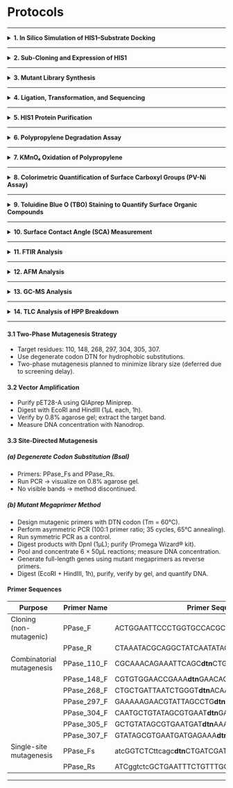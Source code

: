 # Protocols

---

<details>
<summary><b>1. In Silico Simulation of HIS1–Substrate Docking</b></summary>  
  <br>
  
- Perform molecular dynamics (MD) using GROMACS (AMBER99SB-ILDN, TIP3P water model):  
  - Energy minimization → 100ps NVT → 100ps NPT → 5ns production run.  
- Assess trajectory quality via RMSD, RMSF, and radius of gyration; confirm equilibration (~1ns).  
- Calculate per-residue solvent-accessible surface area (SASA) using gmx sasa; classify residues as exposed (>0.2nm²).  
- Construct a polypropylene (PP) decamer in Open Babel.  
- Perform Autodock Vina docking using the final MD structure as the receptor (search box = full surface).  
- Generate 20 poses; identify residue–ligand contacts within 4–6Å.  
- Exclude residues within 6Å of cofactors (Fe²⁺, 2-oxoglutarate; from PDB 8s7b), buried (low SASA), or highly flexible (RMSF > 0.25nm).  
- Use FoldX to compute ΔΔG per hydrophobic substitution; rank residues by mutational stability.

</details>

---

<details>
<summary><b>2. Sub-Cloning and Expression of HIS1</b></summary>
<br>
  
**Host:** *E. coli* BL21(DE3)  
**Plasmid:** pET28-A–HIS1  

- Inoculate 5mL LB + 5µL kanamycin from glycerol stock; incubate overnight (37°C, 200rpm).  
- Transfer 2mL to 200mL TB + 200µL kanamycin; grow (30°C, 180rpm) until OD₆₀₀ = 0.8–0.9.  
- Chill culture on ice (20 min).  
- Add cofactors: 2mM FeSO₄ and 6mM 2-oxoglutarate.  
- Induce with 0.4mM IPTG; incubate (20°C, 200rpm, 20h).  
- Harvest cells (10,000 × g, 20 min, 4°C); discard supernatant.  
- Store pellets at –20°C.

</details>

---

<details>
<summary><b>3. Mutant Library Synthesis</b></summary>
<br> 
  
#### 3.1 Two-Phase Mutagenesis Strategy
- Target residues: 110, 148, 268, 297, 304, 305, 307.  
- Use degenerate codon DTN for hydrophobic substitutions.  
- Two-phase mutagenesis planned to minimize library size (deferred due to screening delay).

#### 3.2 Vector Amplification
- Purify pET28-A using QIAprep Miniprep.  
- Digest with EcoRI and HindIII (1µL each, 1h).  
- Verify by 0.8% agarose gel; extract the target band.  
- Measure DNA concentration with Nanodrop.

#### 3.3 Site-Directed Mutagenesis

##### (a) Degenerate Codon Substitution (BsaI)
- Primers: PPase_Fs and PPase_Rs.  
- Run PCR → visualize on 0.8% agarose gel.  
- No visible bands → method discontinued.

##### (b) Mutant Megaprimer Method
- Design mutagenic primers with DTN codon (Tm = 60°C).  
- Perform asymmetric PCR (100:1 primer ratio; 35 cycles, 65°C annealing).  
- Run symmetric PCR as a control.  
- Digest products with DpnI (1µL); purify (Promega Wizard® kit).  
- Pool and concentrate 6 × 50µL reactions; measure DNA concentration.  
- Generate full-length genes using mutant megaprimers as reverse primers.  
- Digest (EcoRI + HindIII, 1h), purify, verify by gel, and quantify DNA.

#### Primer Sequences
| **Purpose**                  | **Primer Name** | **Primer Sequence**                               |
|------------------------------|-----------------|---------------------------------------------------|
| **Cloning (non-mutagenic)**  | PPase_F         | ACTGGAATTCCCTGGTGCCACGCG                          |
|                              | PPase_R         | CTAAATACGCAGGCTATCAATATAGCGTTC                   |
| **Combinatorial mutagenesis** | PPase_110_F     | CGCAAACAGAAATTCAGC**dtn**CTGATCGATGGCAAGAAC          |
|                              | PPase_148_F     | CGTGTGGAACCGAAA**dtn**GAACAGGATCTGGCATTTTG           |
|                              | PPase_268_F     | CTGCTGATTAATCTGGGT**dtn**ACAATGGAAGTTATGTGC          |
|                              | PPase_297_F     | GAAAAAGAACGTATTAGCCTG**dtn**ATGCTGTATAGCGTGAATG      |
|                              | PPase_304_F     | CAATGCTGTATAGCGTGAAT**dtn**GAGAAAGATATTGAACCTGCC     |
|                              | PPase_305_F     | GCTGTATAGCGTGAATGAT**dtn**AAAGATATTGAACCTGCCG        |
|                              | PPase_307_F     | GTATAGCGTGAATGATGAGAAA**dtn**ATTGAACCTGCCGC          |
| **Single-site mutagenesis**  | PPase_Fs        | atcGGTCTCttcagc**dtn**CTGATCGATGGCAAGAACTTT          |
|                              | PPase_Rs        | ATCggtctcGCTGAATTTCTGTTTGCGTTC                   |


</details>

---

<details>
<summary><b>4. Ligation, Transformation, and Sequencing</b></summary>

**Ligation:**
- Set up 20µL reactions with T4 DNA ligase (+/– insert, +/– ligase controls).  
- Incubate 1h at room temperature.

**Transformation:**
- Mix 10µL ligation mix + 100µL competent *E. coli*.  
- Controls:  
  - Positive: 50µL cells + 1µL template DNA.  
  - Negative: 50µL cells only.  
- Ice (15 min) → Heat shock (42°C, 1 min) → Ice (1 min).  
- Add 250µL SOC; incubate (37°C, 1 h).  
- Plate 50µL onto LB agar; incubate overnight (37°C).

**Sequencing:**
- Send 6 colonies (+L+I plates) for Sanger sequencing using PPase_F/R primers.

</details>

---

<details>
<summary><b>5. HIS1 Protein Purification</b></summary>
<br>
  
- Lysis buffer: 20mM Tris-HCl, 100mM NaCl, 2.5mM MgCl₂, 0.5mM CaCl₂  
- Binding buffer: 20mM Tris-HCl, 0.1mM MgCl₂  
- Wash buffer: 20mM Tris-HCl, 10mM Imidazole, 200mM NaCl, 0.1mM MgCl₂  
- Elution buffer: 20mM Tris-HCl, 500mM Imidazole, 50mM NaCl, 0.1mM MgCl₂  
<br>

- Resuspend pellet in 20mL BugBuster®; incubate 30 min (RT).
- Centrifuge (40,000 × g, 30 min, 4°C); retain supernatant.  
- Equilibrate Ni-Sepharose column with 30mL water → 30mL binding buffer.  
- Load lysate; collect flow-through.  
- Wash with 10mL wash buffer until A₆₀₀ ≈ 0.  
- Elute with elution buffer (1mL fractions) until A₆₀₀ ≈ 0.  
- Pool fractions with the highest absorbance; quantify protein.  
- Clean column (Tris + Imidazole → MilliQ → 20% EtOH).  
- Concentrate pooled elution with Vivaspin® to ≤ 0.5mL; exchange into HEPES buffer (repeat until Imidazole < 3mM).  
- Verify by SDS-PAGE.

</details>

---

<details>
<summary><b>6. Polypropylene Degradation Assay</b></summary>
<br>
  
- Lyse cells in BugBuster® (30 min, RT) → centrifuge (40,000 × g, 30 min, 4°C).  
- Discard pellet; incubate supernatant with 5mg polypropylene, 2mM FeSO₄, 6mM 2-oxoglutarate in pH 7 buffer at 30°C.  
- Replace enzyme + cofactors every 24h.

</details>

---

<details>
<summary><b>7. KMnO₄ Oxidation of Polypropylene</b></summary>
<br>
  
- Clean samples (acetone + ethanol, ultrasonic bath); dry 50°C, 1h.  
- Treat with 0.5M HCl / 0.25M KMnO₄ at 45°C for 2–8h.  
- Rinse with water until colorless.  
- Remove MnO₂ deposits using a 12M HCl rinse.

</details>

---

<details>
<summary><b>8. Colorimetric Quantification of Surface Carboxyl Groups (PV-Ni Assay)</b></summary>
<br>
  
**Reagents:** Pyrocatechol violet (PV), Ni²⁺, 10mM HEPES pH 7  
<br>

- Rinse samples thoroughly with HEPES buffer.  
- Incubate plastics with 400µM Ni²⁺ in 10mM HEPES (25°C, 2 min).  
- Transfer liquid → add PV (final concentration = 40µM).  
- Measure absorbance at 650nm.  
- Controls: KMnO₄-oxidized (positive), untreated PP (negative).  
- Adapted for 96-well PP plates (transfer to flat-bottom plates for reading).  
<br>
  
- *LOD* = (3.3 × s_blank) / m  
- *LOQ* = (10 × s_blank) / m  

</details>

---

<details>
<summary><b>9. Toluidine Blue O (TBO) Staining to Quantify Surface Organic Compounds</b></summary>
<br>
  
- Treat PP microtubes with enzyme solutions (HIS1/EV + cofactors) at 30°C for 48h.  
- Ultrasonically clean (1% SDS → water → 75% EtOH); dry at ~50°C 1h.  
- Incubate in 0.1% TBO / 1mM NaOH (40°C, 15 min, 250rpm).  
- Wash in 1mM NaOH until supernatant is clear (~4×).  
- Desorb dye with 20% SDS (40°C, 30 min, 250rpm).  
- Measure absorbance at 630nm.  
- Adaptable to KMnO₄-treated 96-well plates (same steps).

</details>

---

<details>
<summary><b>10. Surface Contact Angle (SCA) Measurement</b></summary>
<br>
  
- Clean PP pieces (70% EtOH → water); dry (55°C, 1h).  
- Measure initial contact angles using 7µL water droplets (2 min per run).  
- Treat plastics with HIS1 or EV lysate (overnight) or KMnO₄ (4–8h).  
- Post-treatment cleaning: sonicate in 1:10 IPA + water (3 min), wash (EtOH + water), dry (55°C).  
- Re-measure daily for 5 days (replace reaction mixture every 24h).

</details>

---

<details>
<summary><b>11. FTIR Analysis</b></summary>
<br>
  
- Clean 1cm × 1cm PP films (1% SDS → water → EtOH); dry (50°C, 1h).  
- Perform FTIR (Dr. Simone Dimartino’s lab, Bioengineering, UoE).

</details>

---

<details>
<summary><b>12. AFM Analysis</b></summary>
<br>
  
- Prepare 6mm PP discs; treat with buffer, HIS1, HIS1 lysate, or EV lysate.  
- Clean (1% SDS → water → EtOH); dry (50 °C, 1 h).  
- Acquire AFM images at 1 µm and 10 µm scales (1 Hz scan, 256 × 256 pixels).  
- Analyze surface roughness and thickness.

</details>

---

<details>
<summary><b>13. GC-MS Analysis</b></summary>
<br>
  
- Treat 5mg PP films with purified HIS1 or HEPES control (72h, 30°C); replace mixtures daily.  
- Pool reactions; add 3:1 cold methanol, incubate on ice (30 min).  
- Centrifuge (12,000rpm, 30min, 4°C); collect supernatant.  
- Add 10% DCM; inject 1µL onto DB-5ms column (40m × 250µm × 0.25µm).  
- Carrier: helium (1mL/min), 70eV ionization.  
- Analyse chromatograms and identify peaks via NIST library.

</details>

---

<details>
<summary><b>14. TLC Analysis of HPP Breakdown</b></summary>
<br>
  
- Prepare 300µL HIS1/EV lysates and 0.5mg/mL pure HIS1/HEPES reactions (2mM FeSO₄, 6mM 2-oxoglutarate, 6mM HPP or no HPP as control).  
- Incubate 30°C, 24h.  
- Spot samples on silica gel TLC plates.  
- Run in ethyl acetate:hexane:acetic acid = 70:30:2.  
- Air dry; visualize under UV light.

</details>

---

#### 3.1 Two-Phase Mutagenesis Strategy

- Target residues: 110, 148, 268, 297, 304, 305, 307.
- Use degenerate codon DTN for hydrophobic substitutions.
- Two-phase mutagenesis planned to minimize library size (deferred due to screening delay).

#### 3.2 Vector Amplification

- Purify pET28-A using QIAprep Miniprep.
- Digest with EcoRI and HindIII (1µL each, 1h).
- Verify by 0.8% agarose gel; extract the target band.
- Measure DNA concentration with Nanodrop.

#### 3.3 Site-Directed Mutagenesis

##### (a) Degenerate Codon Substitution (BsaI)

- Primers: PPase_Fs and PPase_Rs.
- Run PCR → visualize on 0.8% agarose gel.
- No visible bands → method discontinued.

##### (b) Mutant Megaprimer Method

- Design mutagenic primers with DTN codon (Tm = 60°C).
- Perform asymmetric PCR (100:1 primer ratio; 35 cycles, 65°C annealing).
- Run symmetric PCR as a control.
- Digest products with DpnI (1µL); purify (Promega Wizard® kit).
- Pool and concentrate 6 × 50µL reactions; measure DNA concentration.
- Generate full-length genes using mutant megaprimers as reverse primers.
- Digest (EcoRI + HindIII, 1h), purify, verify by gel, and quantify DNA.

#### Primer Sequences

| Purpose                     | Primer Name   | Primer Sequence                                         |
|-----------------------------|---------------|--------------------------------------------------------|
| Cloning (non-mutagenic)      | PPase_F      | ACTGGAATTCCCTGGTGCCACGCG                               |
|                             | PPase_R      | CTAAATACGCAGGCTATCAATATAGCGTTC                         |
| Combinatorial mutagenesis    | PPase_110_F  | CGCAAACAGAAATTCAGC**dtn**CTGATCGATGGCAAGAAC           |
|                             | PPase_148_F  | CGTGTGGAACCGAAA**dtn**GAACAGGATCTGGCATTTTG            |
|                             | PPase_268_F  | CTGCTGATTAATCTGGGT**dtn**ACAATGGAAGTTATGTGC           |
|                             | PPase_297_F  | GAAAAAGAACGTATTAGCCTG**dtn**ATGCTGTATAGCGTGAATG       |
|                             | PPase_304_F  | CAATGCTGTATAGCGTGAAT**dtn**GAGAAAGATATTGAACCTGCC      |
|                             | PPase_305_F  | GCTGTATAGCGTGAATGAT**dtn**AAAGATATTGAACCTGCCG         |
|                             | PPase_307_F  | GTATAGCGTGAATGATGAGAAA**dtn**ATTGAACCTGCCGC           |
| Single-site mutagenesis      | PPase_Fs     | atcGGTCTCttcagc**dtn**CTGATCGATGGCAAGAACTTT           |
|                             | PPase_Rs     | ATCggtctcGCTGAATTTCTGTTTGCGTTC                         |



---
